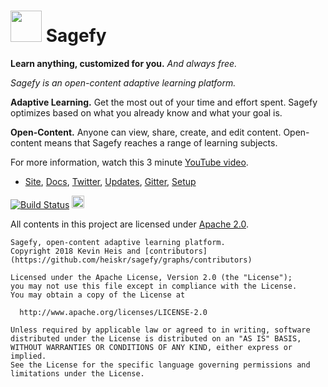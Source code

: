 <h1><img src="https://raw.githubusercontent.com/heiskr/sagefy/master/nginx/statics/astrolabe.png" height="50"> Sagefy</h1>

**Learn anything, customized for you.** _And always free._

_Sagefy is an open-content adaptive learning platform._

**Adaptive Learning.** Get the most out of your time and effort spent. Sagefy optimizes based on what you already know and what your goal is.

**Open-Content.** Anyone can view, share, create, and edit content. Open-content means that Sagefy reaches a range of learning subjects.

For more information, watch this 3 minute [YouTube video].

* [Site], [Docs], [Twitter], [Updates], [Gitter], [Setup]

[youtube video]: https://youtu.be/gFn4Q9tx7Qs
[site]: https://sagefy.org
[docs]: https://docs.sagefy.org
[twitter]: https://twitter.com/sagefyorg
[updates]: http://newsletter.sagefy.org/up
[gitter]: https://gitter.im/heiskr/sagefy
[setup]: https://github.com/heiskr/sagefy/blob/master/SETUP.md

[![Build Status](https://img.shields.io/travis/heiskr/sagefy.svg?style=flat)](https://travis-ci.org/heiskr/sagefy)
[<img src="https://i.imgur.com/M5xPVWm.png" height="20">](https://www.browserstack.com)

All contents in this project are licensed under [Apache 2.0](http://www.apache.org/licenses/LICENSE-2.0).

    Sagefy, open-content adaptive learning platform.
    Copyright 2018 Kevin Heis and [contributors](https://github.com/heiskr/sagefy/graphs/contributors)

    Licensed under the Apache License, Version 2.0 (the "License");
    you may not use this file except in compliance with the License.
    You may obtain a copy of the License at

      http://www.apache.org/licenses/LICENSE-2.0

    Unless required by applicable law or agreed to in writing, software
    distributed under the License is distributed on an "AS IS" BASIS,
    WITHOUT WARRANTIES OR CONDITIONS OF ANY KIND, either express or implied.
    See the License for the specific language governing permissions and
    limitations under the License.
